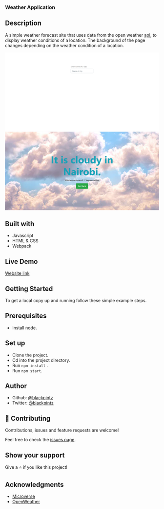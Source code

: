 ### Weather Application

## Description

A simple weather forecast site that uses data from the open weather [api](https://openweathermap.org/), 
to display weather conditions of a location. The background of the page changes depending on the weather condition of a location.

![screenshot](images/root.png)
![screenshot](images/weather.png)


## Built with

- Javascript
- HTML & CSS
- Webpack

## Live Demo 

[Website link](https://rawcdn.githack.com/blackpintz/WeatherApp/1787fdc2bd055afcd688018db004d4a2f914fcb3/dist/index.html)

## Getting Started

To get a local copy up and running follow these simple example steps.

## Prerequisites

- Install node.

## Set up

- Clone the project.
- Cd into the project directory.
- Run ```npm install``` .
- Run ```npm start```.


## Author

- Github: [@blackpintz](https://github.com/blackpintz)
- Twitter: [@blackpintz](https://twitter.com/blackpintz)


## 🤝 Contributing

Contributions, issues and feature requests are welcome!

Feel free to check the [issues page](https://github.com/blackpintz/WeatherApp/issues).

## Show your support

Give a ⭐️ if you like this project!

## Acknowledgments

- [Microverse](https://www.microverse.org/)
- [OpenWeather](https://openweathermap.org/)



